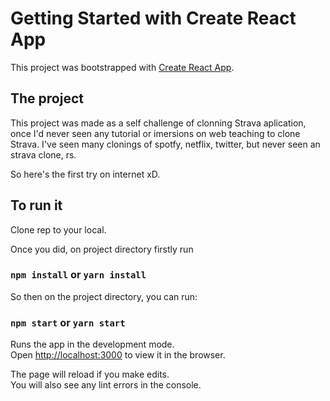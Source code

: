 # Getting Started with Create React App

This project was bootstrapped with [Create React App](https://github.com/facebook/create-react-app).

## The project
This project was made as a self challenge of clonning Strava aplication, once I'd never seen any tutorial or imersions on web teaching to clone Strava. 
I've seen many clonings of spotfy, netflix, twitter, but never seen an strava clone, rs. 

So here's the first try on internet xD.


## To run it

Clone rep to your local. 

Once you did, on project directory firstly run 
### `npm install` or `yarn install`

So then on the project directory, you can run:

### `npm start` or `yarn start`

Runs the app in the development mode.\
Open [http://localhost:3000](http://localhost:3000) to view it in the browser.

The page will reload if you make edits.\
You will also see any lint errors in the console.
